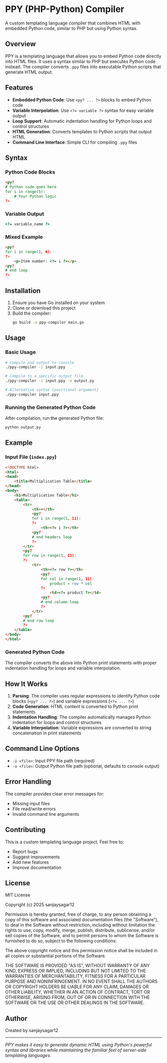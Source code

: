 # PPY (PHP-Python) Compiler

A custom templating language compiler that combines HTML with embedded Python code, similar to PHP but using Python syntax.

## Overview

PPY is a templating language that allows you to embed Python code directly into HTML files. It uses a syntax similar to PHP but executes Python code instead. The compiler converts `.ppy` files into executable Python scripts that generate HTML output.

## Features

- **Embedded Python Code**: Use `<py? ... ?>` blocks to embed Python code
- **Variable Interpolation**: Use `<?= variable ?>` syntax for easy variable output
- **Loop Support**: Automatic indentation handling for Python loops and control structures
- **HTML Generation**: Converts templates to Python scripts that output HTML
- **Command Line Interface**: Simple CLI for compiling `.ppy` files

## Syntax

### Python Code Blocks
```html
<py?
# Python code goes here
for i in range(5):
    # Your Python logic
?>
```

### Variable Output
```html
<?= variable_name ?>
```

### Mixed Example
```html
<py?
for i in range(1, 6):
?>
    <p>Item number: <?= i ?></p>
<py?
# end loop
?>
```

## Installation

1. Ensure you have Go installed on your system
2. Clone or download this project
3. Build the compiler:
   ```bash
   go build -o ppy-compiler main.go
   ```

## Usage

### Basic Usage
```bash
# Compile and output to console
./ppy-compiler -i input.ppy

# Compile to a specific output file
./ppy-compiler -i input.ppy -o output.py

# Alternative syntax (positional argument)
./ppy-compiler input.ppy
```

### Running the Generated Python Code
After compilation, run the generated Python file:
```bash
python output.py
```

## Example

### Input File (`index.ppy`)
```html
<!DOCTYPE html>
<html>
<head>
    <title>Multiplication Table</title>
</head>
<body>
    <h1>Multiplication Table</h1>
    <table>
        <tr>
            <th>×</th>
            <py?
            for i in range(1, 11):
            ?>
                <th><?= i ?></th>
            <py?
            # end headers loop
            ?>
        </tr>
        <py?
        for row in range(1, 11):
        ?>
            <tr>
                <th><?= row ?></th>
                <py?
                for col in range(1, 11):
                    product = row * col
                ?>
                    <td><?= product ?></td>
                <py?
                # end column loop
                ?>
            </tr>
        <py?
        # end row loop
        ?>
    </table>
</body>
</html>
```

### Generated Python Code
The compiler converts the above into Python print statements with proper indentation handling for loops and variable interpolation.

## How It Works

1. **Parsing**: The compiler uses regular expressions to identify Python code blocks (`<py? ... ?>`) and variable expressions (`<?= ... ?>`)
2. **Code Generation**: HTML content is converted to Python print statements
3. **Indentation Handling**: The compiler automatically manages Python indentation for loops and control structures
4. **Variable Interpolation**: Variable expressions are converted to string concatenation in print statements

## Command Line Options

- `-i <file>`: Input PPY file path (required)
- `-o <file>`: Output Python file path (optional, defaults to console output)

## Error Handling

The compiler provides clear error messages for:
- Missing input files
- File read/write errors
- Invalid command line arguments

## Contributing

This is a custom templating language project. Feel free to:
- Report bugs
- Suggest improvements
- Add new features
- Improve documentation

## License

MIT License

Copyright (c) 2025 sanjaysagar12

Permission is hereby granted, free of charge, to any person obtaining a copy
of this software and associated documentation files (the "Software"), to deal
in the Software without restriction, including without limitation the rights
to use, copy, modify, merge, publish, distribute, sublicense, and/or sell
copies of the Software, and to permit persons to whom the Software is
furnished to do so, subject to the following conditions:

The above copyright notice and this permission notice shall be included in all
copies or substantial portions of the Software.

THE SOFTWARE IS PROVIDED "AS IS", WITHOUT WARRANTY OF ANY KIND, EXPRESS OR
IMPLIED, INCLUDING BUT NOT LIMITED TO THE WARRANTIES OF MERCHANTABILITY,
FITNESS FOR A PARTICULAR PURPOSE AND NONINFRINGEMENT. IN NO EVENT SHALL THE
AUTHORS OR COPYRIGHT HOLDERS BE LIABLE FOR ANY CLAIM, DAMAGES OR OTHER
LIABILITY, WHETHER IN AN ACTION OF CONTRACT, TORT OR OTHERWISE, ARISING FROM,
OUT OF OR IN CONNECTION WITH THE SOFTWARE OR THE USE OR OTHER DEALINGS IN THE
SOFTWARE.

## Author

Created by sanjaysagar12

---

*PPY makes it easy to generate dynamic HTML using Python's powerful syntax and libraries while maintaining the familiar feel of server-side templating languages.*
